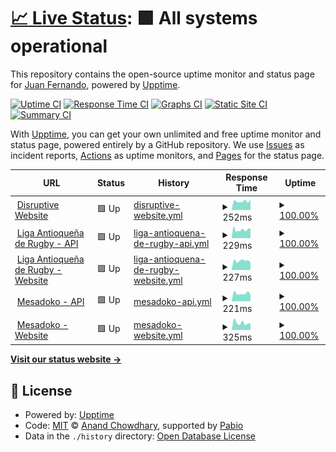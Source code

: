 # [📈 Live Status](https://uptime.disrtuptiveinfotech.com): <!--live status--> **🟩 All systems operational**

This repository contains the open-source uptime monitor and status page for [Juan Fernando](https://uptime.disrtuptiveinfotech.com), powered by [Upptime](https://github.com/upptime/upptime).

[![Uptime CI](https://github.com/jfcatano/disruptive-uptime/workflows/Uptime%20CI/badge.svg)](https://github.com/jfcatano/disruptive-uptime/actions?query=workflow%3A%22Uptime+CI%22)
[![Response Time CI](https://github.com/jfcatano/disruptive-uptime/workflows/Response%20Time%20CI/badge.svg)](https://github.com/jfcatano/disruptive-uptime/actions?query=workflow%3A%22Response+Time+CI%22)
[![Graphs CI](https://github.com/jfcatano/disruptive-uptime/workflows/Graphs%20CI/badge.svg)](https://github.com/jfcatano/disruptive-uptime/actions?query=workflow%3A%22Graphs+CI%22)
[![Static Site CI](https://github.com/jfcatano/disruptive-uptime/workflows/Static%20Site%20CI/badge.svg)](https://github.com/jfcatano/disruptive-uptime/actions?query=workflow%3A%22Static+Site+CI%22)
[![Summary CI](https://github.com/jfcatano/disruptive-uptime/workflows/Summary%20CI/badge.svg)](https://github.com/jfcatano/disruptive-uptime/actions?query=workflow%3A%22Summary+CI%22)

With [Upptime](https://upptime.js.org), you can get your own unlimited and free uptime monitor and status page, powered entirely by a GitHub repository. We use [Issues](https://github.com/jfcatano/disruptive-uptime/issues) as incident reports, [Actions](https://github.com/jfcatano/disruptive-uptime/actions) as uptime monitors, and [Pages](https://uptime.disrtuptiveinfotech.com) for the status page.

<!--start: status pages-->
<!-- This summary is generated by Upptime (https://github.com/upptime/upptime) -->
<!-- Do not edit this manually, your changes will be overwritten -->
<!-- prettier-ignore -->
| URL | Status | History | Response Time | Uptime |
| --- | ------ | ------- | ------------- | ------ |
| <img alt="" src="https://icons.duckduckgo.com/ip3/www.disruptiveinfotech.com.ico" height="13"> [Disruptive Website](https://www.disruptiveinfotech.com) | 🟩 Up | [disruptive-website.yml](https://github.com/jfcatano/disruptive-uptime/commits/HEAD/history/disruptive-website.yml) | <details><summary><img alt="Response time graph" src="./graphs/disruptive-website/response-time-week.png" height="20"> 252ms</summary><br><a href="https://uptime.disruptiveinfotech.com/history/disruptive-website"><img alt="Response time 234" src="https://img.shields.io/endpoint?url=https%3A%2F%2Fraw.githubusercontent.com%2Fjfcatano%2Fdisruptive-uptime%2FHEAD%2Fapi%2Fdisruptive-website%2Fresponse-time.json"></a><br><a href="https://uptime.disruptiveinfotech.com/history/disruptive-website"><img alt="24-hour response time 203" src="https://img.shields.io/endpoint?url=https%3A%2F%2Fraw.githubusercontent.com%2Fjfcatano%2Fdisruptive-uptime%2FHEAD%2Fapi%2Fdisruptive-website%2Fresponse-time-day.json"></a><br><a href="https://uptime.disruptiveinfotech.com/history/disruptive-website"><img alt="7-day response time 252" src="https://img.shields.io/endpoint?url=https%3A%2F%2Fraw.githubusercontent.com%2Fjfcatano%2Fdisruptive-uptime%2FHEAD%2Fapi%2Fdisruptive-website%2Fresponse-time-week.json"></a><br><a href="https://uptime.disruptiveinfotech.com/history/disruptive-website"><img alt="30-day response time 230" src="https://img.shields.io/endpoint?url=https%3A%2F%2Fraw.githubusercontent.com%2Fjfcatano%2Fdisruptive-uptime%2FHEAD%2Fapi%2Fdisruptive-website%2Fresponse-time-month.json"></a><br><a href="https://uptime.disruptiveinfotech.com/history/disruptive-website"><img alt="1-year response time 234" src="https://img.shields.io/endpoint?url=https%3A%2F%2Fraw.githubusercontent.com%2Fjfcatano%2Fdisruptive-uptime%2FHEAD%2Fapi%2Fdisruptive-website%2Fresponse-time-year.json"></a></details> | <details><summary><a href="https://uptime.disruptiveinfotech.com/history/disruptive-website">100.00%</a></summary><a href="https://uptime.disruptiveinfotech.com/history/disruptive-website"><img alt="All-time uptime 99.00%" src="https://img.shields.io/endpoint?url=https%3A%2F%2Fraw.githubusercontent.com%2Fjfcatano%2Fdisruptive-uptime%2FHEAD%2Fapi%2Fdisruptive-website%2Fuptime.json"></a><br><a href="https://uptime.disruptiveinfotech.com/history/disruptive-website"><img alt="24-hour uptime 100.00%" src="https://img.shields.io/endpoint?url=https%3A%2F%2Fraw.githubusercontent.com%2Fjfcatano%2Fdisruptive-uptime%2FHEAD%2Fapi%2Fdisruptive-website%2Fuptime-day.json"></a><br><a href="https://uptime.disruptiveinfotech.com/history/disruptive-website"><img alt="7-day uptime 100.00%" src="https://img.shields.io/endpoint?url=https%3A%2F%2Fraw.githubusercontent.com%2Fjfcatano%2Fdisruptive-uptime%2FHEAD%2Fapi%2Fdisruptive-website%2Fuptime-week.json"></a><br><a href="https://uptime.disruptiveinfotech.com/history/disruptive-website"><img alt="30-day uptime 99.87%" src="https://img.shields.io/endpoint?url=https%3A%2F%2Fraw.githubusercontent.com%2Fjfcatano%2Fdisruptive-uptime%2FHEAD%2Fapi%2Fdisruptive-website%2Fuptime-month.json"></a><br><a href="https://uptime.disruptiveinfotech.com/history/disruptive-website"><img alt="1-year uptime 99.00%" src="https://img.shields.io/endpoint?url=https%3A%2F%2Fraw.githubusercontent.com%2Fjfcatano%2Fdisruptive-uptime%2FHEAD%2Fapi%2Fdisruptive-website%2Fuptime-year.json"></a></details>
| <img alt="" src="https://icons.duckduckgo.com/ip3/apilarproject.disruptiveinfotech.com.ico" height="13"> [Liga Antioqueña de Rugby - API](https://apilarproject.disruptiveinfotech.com/) | 🟩 Up | [liga-antioquena-de-rugby-api.yml](https://github.com/jfcatano/disruptive-uptime/commits/HEAD/history/liga-antioquena-de-rugby-api.yml) | <details><summary><img alt="Response time graph" src="./graphs/liga-antioquena-de-rugby-api/response-time-week.png" height="20"> 229ms</summary><br><a href="https://uptime.disruptiveinfotech.com/history/liga-antioquena-de-rugby-api"><img alt="Response time 225" src="https://img.shields.io/endpoint?url=https%3A%2F%2Fraw.githubusercontent.com%2Fjfcatano%2Fdisruptive-uptime%2FHEAD%2Fapi%2Fliga-antioquena-de-rugby-api%2Fresponse-time.json"></a><br><a href="https://uptime.disruptiveinfotech.com/history/liga-antioquena-de-rugby-api"><img alt="24-hour response time 188" src="https://img.shields.io/endpoint?url=https%3A%2F%2Fraw.githubusercontent.com%2Fjfcatano%2Fdisruptive-uptime%2FHEAD%2Fapi%2Fliga-antioquena-de-rugby-api%2Fresponse-time-day.json"></a><br><a href="https://uptime.disruptiveinfotech.com/history/liga-antioquena-de-rugby-api"><img alt="7-day response time 229" src="https://img.shields.io/endpoint?url=https%3A%2F%2Fraw.githubusercontent.com%2Fjfcatano%2Fdisruptive-uptime%2FHEAD%2Fapi%2Fliga-antioquena-de-rugby-api%2Fresponse-time-week.json"></a><br><a href="https://uptime.disruptiveinfotech.com/history/liga-antioquena-de-rugby-api"><img alt="30-day response time 216" src="https://img.shields.io/endpoint?url=https%3A%2F%2Fraw.githubusercontent.com%2Fjfcatano%2Fdisruptive-uptime%2FHEAD%2Fapi%2Fliga-antioquena-de-rugby-api%2Fresponse-time-month.json"></a><br><a href="https://uptime.disruptiveinfotech.com/history/liga-antioquena-de-rugby-api"><img alt="1-year response time 225" src="https://img.shields.io/endpoint?url=https%3A%2F%2Fraw.githubusercontent.com%2Fjfcatano%2Fdisruptive-uptime%2FHEAD%2Fapi%2Fliga-antioquena-de-rugby-api%2Fresponse-time-year.json"></a></details> | <details><summary><a href="https://uptime.disruptiveinfotech.com/history/liga-antioquena-de-rugby-api">100.00%</a></summary><a href="https://uptime.disruptiveinfotech.com/history/liga-antioquena-de-rugby-api"><img alt="All-time uptime 95.35%" src="https://img.shields.io/endpoint?url=https%3A%2F%2Fraw.githubusercontent.com%2Fjfcatano%2Fdisruptive-uptime%2FHEAD%2Fapi%2Fliga-antioquena-de-rugby-api%2Fuptime.json"></a><br><a href="https://uptime.disruptiveinfotech.com/history/liga-antioquena-de-rugby-api"><img alt="24-hour uptime 100.00%" src="https://img.shields.io/endpoint?url=https%3A%2F%2Fraw.githubusercontent.com%2Fjfcatano%2Fdisruptive-uptime%2FHEAD%2Fapi%2Fliga-antioquena-de-rugby-api%2Fuptime-day.json"></a><br><a href="https://uptime.disruptiveinfotech.com/history/liga-antioquena-de-rugby-api"><img alt="7-day uptime 100.00%" src="https://img.shields.io/endpoint?url=https%3A%2F%2Fraw.githubusercontent.com%2Fjfcatano%2Fdisruptive-uptime%2FHEAD%2Fapi%2Fliga-antioquena-de-rugby-api%2Fuptime-week.json"></a><br><a href="https://uptime.disruptiveinfotech.com/history/liga-antioquena-de-rugby-api"><img alt="30-day uptime 92.54%" src="https://img.shields.io/endpoint?url=https%3A%2F%2Fraw.githubusercontent.com%2Fjfcatano%2Fdisruptive-uptime%2FHEAD%2Fapi%2Fliga-antioquena-de-rugby-api%2Fuptime-month.json"></a><br><a href="https://uptime.disruptiveinfotech.com/history/liga-antioquena-de-rugby-api"><img alt="1-year uptime 95.35%" src="https://img.shields.io/endpoint?url=https%3A%2F%2Fraw.githubusercontent.com%2Fjfcatano%2Fdisruptive-uptime%2FHEAD%2Fapi%2Fliga-antioquena-de-rugby-api%2Fuptime-year.json"></a></details>
| <img alt="" src="https://icons.duckduckgo.com/ip3/lar.disruptiveinfotech.com.ico" height="13"> [Liga Antioqueña de Rugby - Website](https://lar.disruptiveinfotech.com/) | 🟩 Up | [liga-antioquena-de-rugby-website.yml](https://github.com/jfcatano/disruptive-uptime/commits/HEAD/history/liga-antioquena-de-rugby-website.yml) | <details><summary><img alt="Response time graph" src="./graphs/liga-antioquena-de-rugby-website/response-time-week.png" height="20"> 227ms</summary><br><a href="https://uptime.disruptiveinfotech.com/history/liga-antioquena-de-rugby-website"><img alt="Response time 223" src="https://img.shields.io/endpoint?url=https%3A%2F%2Fraw.githubusercontent.com%2Fjfcatano%2Fdisruptive-uptime%2FHEAD%2Fapi%2Fliga-antioquena-de-rugby-website%2Fresponse-time.json"></a><br><a href="https://uptime.disruptiveinfotech.com/history/liga-antioquena-de-rugby-website"><img alt="24-hour response time 172" src="https://img.shields.io/endpoint?url=https%3A%2F%2Fraw.githubusercontent.com%2Fjfcatano%2Fdisruptive-uptime%2FHEAD%2Fapi%2Fliga-antioquena-de-rugby-website%2Fresponse-time-day.json"></a><br><a href="https://uptime.disruptiveinfotech.com/history/liga-antioquena-de-rugby-website"><img alt="7-day response time 227" src="https://img.shields.io/endpoint?url=https%3A%2F%2Fraw.githubusercontent.com%2Fjfcatano%2Fdisruptive-uptime%2FHEAD%2Fapi%2Fliga-antioquena-de-rugby-website%2Fresponse-time-week.json"></a><br><a href="https://uptime.disruptiveinfotech.com/history/liga-antioquena-de-rugby-website"><img alt="30-day response time 217" src="https://img.shields.io/endpoint?url=https%3A%2F%2Fraw.githubusercontent.com%2Fjfcatano%2Fdisruptive-uptime%2FHEAD%2Fapi%2Fliga-antioquena-de-rugby-website%2Fresponse-time-month.json"></a><br><a href="https://uptime.disruptiveinfotech.com/history/liga-antioquena-de-rugby-website"><img alt="1-year response time 223" src="https://img.shields.io/endpoint?url=https%3A%2F%2Fraw.githubusercontent.com%2Fjfcatano%2Fdisruptive-uptime%2FHEAD%2Fapi%2Fliga-antioquena-de-rugby-website%2Fresponse-time-year.json"></a></details> | <details><summary><a href="https://uptime.disruptiveinfotech.com/history/liga-antioquena-de-rugby-website">100.00%</a></summary><a href="https://uptime.disruptiveinfotech.com/history/liga-antioquena-de-rugby-website"><img alt="All-time uptime 95.22%" src="https://img.shields.io/endpoint?url=https%3A%2F%2Fraw.githubusercontent.com%2Fjfcatano%2Fdisruptive-uptime%2FHEAD%2Fapi%2Fliga-antioquena-de-rugby-website%2Fuptime.json"></a><br><a href="https://uptime.disruptiveinfotech.com/history/liga-antioquena-de-rugby-website"><img alt="24-hour uptime 100.00%" src="https://img.shields.io/endpoint?url=https%3A%2F%2Fraw.githubusercontent.com%2Fjfcatano%2Fdisruptive-uptime%2FHEAD%2Fapi%2Fliga-antioquena-de-rugby-website%2Fuptime-day.json"></a><br><a href="https://uptime.disruptiveinfotech.com/history/liga-antioquena-de-rugby-website"><img alt="7-day uptime 100.00%" src="https://img.shields.io/endpoint?url=https%3A%2F%2Fraw.githubusercontent.com%2Fjfcatano%2Fdisruptive-uptime%2FHEAD%2Fapi%2Fliga-antioquena-de-rugby-website%2Fuptime-week.json"></a><br><a href="https://uptime.disruptiveinfotech.com/history/liga-antioquena-de-rugby-website"><img alt="30-day uptime 92.29%" src="https://img.shields.io/endpoint?url=https%3A%2F%2Fraw.githubusercontent.com%2Fjfcatano%2Fdisruptive-uptime%2FHEAD%2Fapi%2Fliga-antioquena-de-rugby-website%2Fuptime-month.json"></a><br><a href="https://uptime.disruptiveinfotech.com/history/liga-antioquena-de-rugby-website"><img alt="1-year uptime 95.22%" src="https://img.shields.io/endpoint?url=https%3A%2F%2Fraw.githubusercontent.com%2Fjfcatano%2Fdisruptive-uptime%2FHEAD%2Fapi%2Fliga-antioquena-de-rugby-website%2Fuptime-year.json"></a></details>
| <img alt="" src="https://icons.duckduckgo.com/ip3/apimesadoko.disruptiveinfotech.com.ico" height="13"> [Mesadoko - API](https://apimesadoko.disruptiveinfotech.com/api/categories) | 🟩 Up | [mesadoko-api.yml](https://github.com/jfcatano/disruptive-uptime/commits/HEAD/history/mesadoko-api.yml) | <details><summary><img alt="Response time graph" src="./graphs/mesadoko-api/response-time-week.png" height="20"> 221ms</summary><br><a href="https://uptime.disruptiveinfotech.com/history/mesadoko-api"><img alt="Response time 232" src="https://img.shields.io/endpoint?url=https%3A%2F%2Fraw.githubusercontent.com%2Fjfcatano%2Fdisruptive-uptime%2FHEAD%2Fapi%2Fmesadoko-api%2Fresponse-time.json"></a><br><a href="https://uptime.disruptiveinfotech.com/history/mesadoko-api"><img alt="24-hour response time 190" src="https://img.shields.io/endpoint?url=https%3A%2F%2Fraw.githubusercontent.com%2Fjfcatano%2Fdisruptive-uptime%2FHEAD%2Fapi%2Fmesadoko-api%2Fresponse-time-day.json"></a><br><a href="https://uptime.disruptiveinfotech.com/history/mesadoko-api"><img alt="7-day response time 221" src="https://img.shields.io/endpoint?url=https%3A%2F%2Fraw.githubusercontent.com%2Fjfcatano%2Fdisruptive-uptime%2FHEAD%2Fapi%2Fmesadoko-api%2Fresponse-time-week.json"></a><br><a href="https://uptime.disruptiveinfotech.com/history/mesadoko-api"><img alt="30-day response time 207" src="https://img.shields.io/endpoint?url=https%3A%2F%2Fraw.githubusercontent.com%2Fjfcatano%2Fdisruptive-uptime%2FHEAD%2Fapi%2Fmesadoko-api%2Fresponse-time-month.json"></a><br><a href="https://uptime.disruptiveinfotech.com/history/mesadoko-api"><img alt="1-year response time 232" src="https://img.shields.io/endpoint?url=https%3A%2F%2Fraw.githubusercontent.com%2Fjfcatano%2Fdisruptive-uptime%2FHEAD%2Fapi%2Fmesadoko-api%2Fresponse-time-year.json"></a></details> | <details><summary><a href="https://uptime.disruptiveinfotech.com/history/mesadoko-api">100.00%</a></summary><a href="https://uptime.disruptiveinfotech.com/history/mesadoko-api"><img alt="All-time uptime 98.33%" src="https://img.shields.io/endpoint?url=https%3A%2F%2Fraw.githubusercontent.com%2Fjfcatano%2Fdisruptive-uptime%2FHEAD%2Fapi%2Fmesadoko-api%2Fuptime.json"></a><br><a href="https://uptime.disruptiveinfotech.com/history/mesadoko-api"><img alt="24-hour uptime 100.00%" src="https://img.shields.io/endpoint?url=https%3A%2F%2Fraw.githubusercontent.com%2Fjfcatano%2Fdisruptive-uptime%2FHEAD%2Fapi%2Fmesadoko-api%2Fuptime-day.json"></a><br><a href="https://uptime.disruptiveinfotech.com/history/mesadoko-api"><img alt="7-day uptime 100.00%" src="https://img.shields.io/endpoint?url=https%3A%2F%2Fraw.githubusercontent.com%2Fjfcatano%2Fdisruptive-uptime%2FHEAD%2Fapi%2Fmesadoko-api%2Fuptime-week.json"></a><br><a href="https://uptime.disruptiveinfotech.com/history/mesadoko-api"><img alt="30-day uptime 98.79%" src="https://img.shields.io/endpoint?url=https%3A%2F%2Fraw.githubusercontent.com%2Fjfcatano%2Fdisruptive-uptime%2FHEAD%2Fapi%2Fmesadoko-api%2Fuptime-month.json"></a><br><a href="https://uptime.disruptiveinfotech.com/history/mesadoko-api"><img alt="1-year uptime 98.33%" src="https://img.shields.io/endpoint?url=https%3A%2F%2Fraw.githubusercontent.com%2Fjfcatano%2Fdisruptive-uptime%2FHEAD%2Fapi%2Fmesadoko-api%2Fuptime-year.json"></a></details>
| <img alt="" src="https://icons.duckduckgo.com/ip3/mesadoko.com.ico" height="13"> [Mesadoko - Website](https://mesadoko.com/) | 🟩 Up | [mesadoko-website.yml](https://github.com/jfcatano/disruptive-uptime/commits/HEAD/history/mesadoko-website.yml) | <details><summary><img alt="Response time graph" src="./graphs/mesadoko-website/response-time-week.png" height="20"> 325ms</summary><br><a href="https://uptime.disruptiveinfotech.com/history/mesadoko-website"><img alt="Response time 306" src="https://img.shields.io/endpoint?url=https%3A%2F%2Fraw.githubusercontent.com%2Fjfcatano%2Fdisruptive-uptime%2FHEAD%2Fapi%2Fmesadoko-website%2Fresponse-time.json"></a><br><a href="https://uptime.disruptiveinfotech.com/history/mesadoko-website"><img alt="24-hour response time 235" src="https://img.shields.io/endpoint?url=https%3A%2F%2Fraw.githubusercontent.com%2Fjfcatano%2Fdisruptive-uptime%2FHEAD%2Fapi%2Fmesadoko-website%2Fresponse-time-day.json"></a><br><a href="https://uptime.disruptiveinfotech.com/history/mesadoko-website"><img alt="7-day response time 325" src="https://img.shields.io/endpoint?url=https%3A%2F%2Fraw.githubusercontent.com%2Fjfcatano%2Fdisruptive-uptime%2FHEAD%2Fapi%2Fmesadoko-website%2Fresponse-time-week.json"></a><br><a href="https://uptime.disruptiveinfotech.com/history/mesadoko-website"><img alt="30-day response time 292" src="https://img.shields.io/endpoint?url=https%3A%2F%2Fraw.githubusercontent.com%2Fjfcatano%2Fdisruptive-uptime%2FHEAD%2Fapi%2Fmesadoko-website%2Fresponse-time-month.json"></a><br><a href="https://uptime.disruptiveinfotech.com/history/mesadoko-website"><img alt="1-year response time 306" src="https://img.shields.io/endpoint?url=https%3A%2F%2Fraw.githubusercontent.com%2Fjfcatano%2Fdisruptive-uptime%2FHEAD%2Fapi%2Fmesadoko-website%2Fresponse-time-year.json"></a></details> | <details><summary><a href="https://uptime.disruptiveinfotech.com/history/mesadoko-website">100.00%</a></summary><a href="https://uptime.disruptiveinfotech.com/history/mesadoko-website"><img alt="All-time uptime 99.85%" src="https://img.shields.io/endpoint?url=https%3A%2F%2Fraw.githubusercontent.com%2Fjfcatano%2Fdisruptive-uptime%2FHEAD%2Fapi%2Fmesadoko-website%2Fuptime.json"></a><br><a href="https://uptime.disruptiveinfotech.com/history/mesadoko-website"><img alt="24-hour uptime 100.00%" src="https://img.shields.io/endpoint?url=https%3A%2F%2Fraw.githubusercontent.com%2Fjfcatano%2Fdisruptive-uptime%2FHEAD%2Fapi%2Fmesadoko-website%2Fuptime-day.json"></a><br><a href="https://uptime.disruptiveinfotech.com/history/mesadoko-website"><img alt="7-day uptime 100.00%" src="https://img.shields.io/endpoint?url=https%3A%2F%2Fraw.githubusercontent.com%2Fjfcatano%2Fdisruptive-uptime%2FHEAD%2Fapi%2Fmesadoko-website%2Fuptime-week.json"></a><br><a href="https://uptime.disruptiveinfotech.com/history/mesadoko-website"><img alt="30-day uptime 100.00%" src="https://img.shields.io/endpoint?url=https%3A%2F%2Fraw.githubusercontent.com%2Fjfcatano%2Fdisruptive-uptime%2FHEAD%2Fapi%2Fmesadoko-website%2Fuptime-month.json"></a><br><a href="https://uptime.disruptiveinfotech.com/history/mesadoko-website"><img alt="1-year uptime 99.85%" src="https://img.shields.io/endpoint?url=https%3A%2F%2Fraw.githubusercontent.com%2Fjfcatano%2Fdisruptive-uptime%2FHEAD%2Fapi%2Fmesadoko-website%2Fuptime-year.json"></a></details>

<!--end: status pages-->

[**Visit our status website →**](https://uptime.disrtuptiveinfotech.com)

## 📄 License

- Powered by: [Upptime](https://github.com/upptime/upptime)
- Code: [MIT](./LICENSE) © [Anand Chowdhary](https://anandchowdhary.com), supported by [Pabio](https://pabio.com)
- Data in the `./history` directory: [Open Database License](https://opendatacommons.org/licenses/odbl/1-0/)
